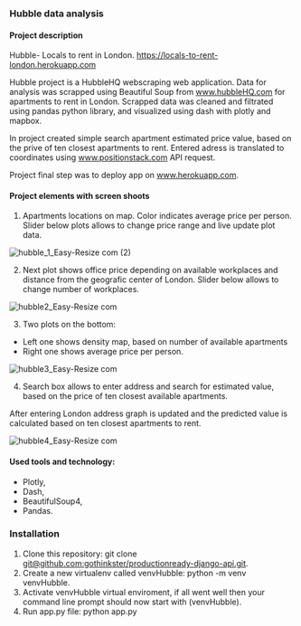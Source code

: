 ### Hubble data analysis

#### Project description
Hubble- Locals to rent in London.
https://locals-to-rent-london.herokuapp.com

Hubble project is a HubbleHQ webscraping web application.
Data for analysis was scrapped using Beautiful Soup from www.hubbleHQ.com for apartments to rent in London.
Scrapped data was cleaned and filtrated using pandas python library, and visualized using dash with plotly and mapbox.

In project created simple search apartment estimated price value, based on the prive of ten closest apartments to rent.
Entered adress is translated to coordinates using www.positionstack.com API request.

Project final step was to deploy app on www.herokuapp.com.

#### Project elements with screen shoots

1. Apartments locations on map. Color indicates average price per person. Slider below plots allows to change price range and live update plot data.

![hubble_1_Easy-Resize com (2)](https://user-images.githubusercontent.com/95350394/167929043-49a0b68a-1855-4d0f-a16c-77859bee5493.jpg)


2. Next plot shows office price depending on available workplaces and distance from the geografic center of London. Slider below allows to change number of workplaces.

![hubble2_Easy-Resize com](https://user-images.githubusercontent.com/95350394/167929284-6cf80c63-6ac1-435c-b7c0-38a18099ff49.jpg)


3. Two plots on the bottom:
  - Left one shows density map, based on number of available apartments
  - Right one shows average price per person.
  
![hubble3_Easy-Resize com](https://user-images.githubusercontent.com/95350394/167929314-4b2a55fe-2356-4016-8d01-8198eaad7c32.jpg)

4. Search box allows to enter address and search for estimated value, based on the price of ten closest available apartments.

After entering London address graph is updated and the predicted value is calculated based on ten closest apartments to rent.

![hubble4_Easy-Resize com](https://user-images.githubusercontent.com/95350394/167929357-2a6437f2-d799-4cba-be0c-21032755bbe8.jpg)

#### Used tools and technology:
- Plotly,
- Dash,
- BeautifulSoup4,
- Pandas.

### Installation

1. Clone this repository: git clone [git@github.com:gothinkster/productionready-django-api.git](https://github.com/JacekKarnowka/Hubble.git).
2. Create a new virtualenv called venvHubble: python -m venv venvHubble.
3. Activate venvHubble virtual enviroment, if all went well then your command line prompt should now start with (venvHubble).
4. Run app.py file: python app.py
